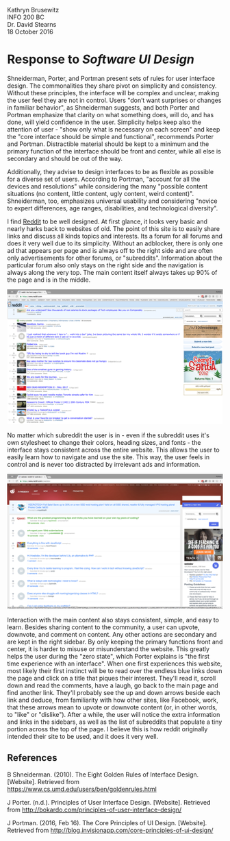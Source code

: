 Kathryn Brusewitz  
INFO 200 BC  
Dr. David Stearns  
18 October 2016  

Response to _Software UI Design_
================================
Shneiderman, Porter, and Portman present sets of rules for user interface design. The commonalities they share pivot on simplicity and consistency. Without these principles, the interface will be complex and unclear, making the user feel they are not in control. Users "don’t want surprises or changes in familiar behavior", as Shneiderman suggests, and both Porter and Portman emphasize that clarity on what something does, will do, and has done, will yield confidence in the user. Simplicity helps keep also the attention of user - "show only what is necessary on each screen" and keep the "core interface should be simple and functional", recommends Porter and Portman. Distractible material should be kept to a minimum and the primary function of the interface should be front and center, while all else is secondary and should be out of the way.

Additionally, they advise to design interfaces to be as flexible as possible for a diverse set of users. According to Portman, "account for all the devices and resolutions" while considering the many "possible content situations (no content, little content, ugly content, weird content)". Shneiderman, too, emphasizes universal usability and considering "novice to expert differences, age ranges, disabilities, and technological diversity".

I find [Reddit](https://www.reddit.com/) to be well designed. At first glance, it looks very basic and nearly harks back to websites of old. The point of this site is to easily share links and discuss all kinds topics and interests. Its a forum for all forums and does it very well due to its simplicity. Without an adblocker, there is only one ad that appears per page and is always off to the right side and are often only advertisements for other forums, or "subreddits". Information about the particular forum also only stays on the right side and the navigation is always along the very top. The main content itself always takes up 90% of the page and is in the middle. 

![Front page of reddit](img/reddit-frontpage.png)

No matter which subreddit the user is in - even if the subreddit uses it's own stylesheet to change their colors, heading sizes, and fonts - the interface stays consistent across the entire website. This allows the user to easily learn how to navigate and use the site. This way, the user feels in control and is never too distracted by irrelevant ads and information. 

![Front page of reddit](img/reddit-subreddit.png)

Interaction with the main content also stays consistent, simple, and easy to learn. Besides sharing content to the community, a user can upvote, downvote, and comment on content. Any other actions are secondary and are kept in the right sidebar. By only keeping the primary functions front and center, it is harder to misuse or misunderstand the website. This greatly helps the user during the "zero state", which Porter explains is "the first time experience with an interface". When one first experiences this website, most likely their first instinct will be to read over the endless blue links down the page and click on a title that piques their interest. They'll read it, scroll down and read the comments, have a laugh, go back to the main page and find another link. They'll probably see the up and down arrows beside each link and deduce, from familiarity with how other sites, like Facebook, work, that these arrows mean to upvote or downvote content (or, in other words, to "like" or "dislike"). After a while, the user will notice the extra information and links in the sidebars, as well as the list of subreddits that populate a tiny portion across the top of the page. I believe this is how reddit originally intended their site to be used, and it does it very well.

References
----------

B Shneiderman. (2010). The Eight Golden Rules of Interface Design. [Website]. Retrieved from https://www.cs.umd.edu/users/ben/goldenrules.html

J Porter. (n.d.). Principles of User Interface Design. [Website]. Retrieved from http://bokardo.com/principles-of-user-interface-design/

J Portman. (2016, Feb 16). The Core Principles of UI Design. [Website]. Retrieved from http://blog.invisionapp.com/core-principles-of-ui-design/
